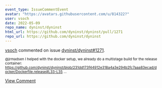 ```yaml
---
event_type: IssueCommentEvent
avatar: "https://avatars.githubusercontent.com/u/814322?"
user: vsoch
date: 2022-05-09
repo_name: dyninst/dyninst
html_url: https://github.com/dyninst/dyninst/pull/1271
repo_url: https://github.com/dyninst/dyninst
---
```


<a href='https://github.com/vsoch' target='_blank'>vsoch</a> commented on issue <a href='https://github.com/dyninst/dyninst/pull/1271' target='_blank'>dyninst/dyninst#1271</a>.

<small>@jrmadsen I helped with the docker setup, we already do a multistage build for the release container: https://github.com/dyninst/dyninst/blob/231dd173f44912e318a4a3e294b2fc7aaa83ecad/docker/Dockerfile.release#L33-L35...</small>

<a href='https://github.com/dyninst/dyninst/pull/1271' target='_blank'>View Comment</a>